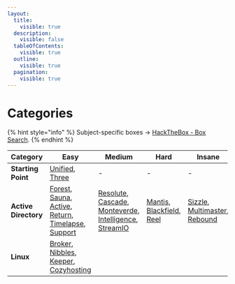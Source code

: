 ```yaml
---
layout:
  title:
    visible: true
  description:
    visible: false
  tableOfContents:
    visible: true
  outline:
    visible: true
  pagination:
    visible: true
---
```


# Categories

{% hint style="info" %}
Subject-specific boxes -> [HackTheBox - Box Search](https://htb-box-search.pages.dev/).
{% endhint %}

<table data-view="cards"><thead><tr><th>Category</th><th>Easy</th><th>Medium</th><th>Hard</th><th>Insane</th></tr></thead><tbody><tr><td><strong>Starting Point</strong></td><td><a href="starting-point/unified.md">Unified</a>, <a href="starting-point/three.md">Three</a></td><td>-</td><td>-</td><td>-</td></tr><tr><td><strong>Active Directory</strong></td><td><a href="easy/forest.md">Forest</a>, <a href="easy/sauna.md">Sauna</a>, <a href="easy/active.md">Active</a>, <a href="easy/return.md">Return</a>, <a href="easy/timelapse.md">Timelapse</a>, <a href="easy/support.md">Support</a></td><td><a href="medium/resolute.md">Resolute</a>, <a href="medium/cascade.md">Cascade</a>, <a href="medium/monteverde.md">Monteverde</a>, <a href="medium/intelligence.md">Intelligence</a>, <a href="medium/streamio.md">StreamIO</a></td><td><a href="hard/mantis.md">Mantis</a>, <a href="hard/blackfield.md">Blackfield</a>, <a href="hard/reel.md">Reel</a></td><td><a href="insane/sizzle.md">Sizzle</a>, <a href="insane/multimaster.md">Multimaster</a>, <a href="insane/rebound.md">Rebound</a></td></tr><tr><td><strong>Linux</strong></td><td><a href="easy/broker.md">Broker</a>, <a href="easy/nibbles.md">Nibbles</a>, <a href="easy/keeper.md">Keeper</a>, <a href="easy/cozyhosting.md">Cozyhosting</a></td><td></td><td></td><td></td></tr></tbody></table>
